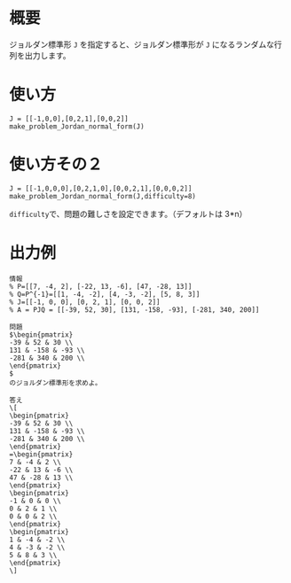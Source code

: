 # 概要
ジョルダン標準形 `J` を指定すると、ジョルダン標準形が `J` になるランダムな行列を出力します。

# 使い方
```
J = [[-1,0,0],[0,2,1],[0,0,2]]
make_problem_Jordan_normal_form(J)
```

# 使い方その２
```
J = [[-1,0,0,0],[0,2,1,0],[0,0,2,1],[0,0,0,2]]
make_problem_Jordan_normal_form(J,difficulty=8)
```
`difficulty`で、問題の難しさを設定できます。（デフォルトは 3*n）

# 出力例

```
情報
% P=[[7, -4, 2], [-22, 13, -6], [47, -28, 13]]
% Q=P^{-1}=[[1, -4, -2], [4, -3, -2], [5, 8, 3]]
% J=[[-1, 0, 0], [0, 2, 1], [0, 0, 2]]
% A = PJQ = [[-39, 52, 30], [131, -158, -93], [-281, 340, 200]]

問題
$\begin{pmatrix}
-39 & 52 & 30 \\
131 & -158 & -93 \\
-281 & 340 & 200 \\
\end{pmatrix}
$
のジョルダン標準形を求めよ。

答え
\[
\begin{pmatrix}
-39 & 52 & 30 \\
131 & -158 & -93 \\
-281 & 340 & 200 \\
\end{pmatrix}
=\begin{pmatrix}
7 & -4 & 2 \\
-22 & 13 & -6 \\
47 & -28 & 13 \\
\end{pmatrix}
\begin{pmatrix}
-1 & 0 & 0 \\
0 & 2 & 1 \\
0 & 0 & 2 \\
\end{pmatrix}
\begin{pmatrix}
1 & -4 & -2 \\
4 & -3 & -2 \\
5 & 8 & 3 \\
\end{pmatrix}
\]
```

